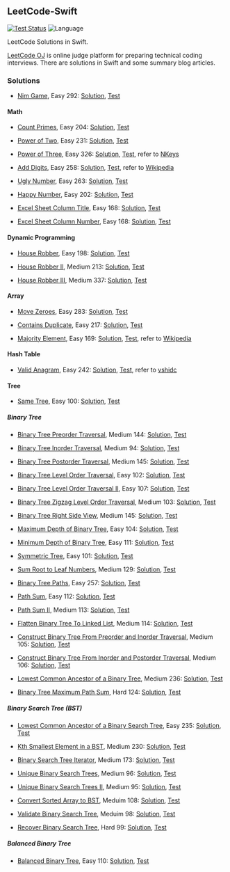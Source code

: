 ## LeetCode-Swift

[![Test Status](https://travis-ci.org/lincode/LeetCode-Swift.svg?branch=master)](https://travis-ci.org/lincode/LeetCode-Swift)
![Language](https://img.shields.io/badge/language-Swift%202-orange.svg)

LeetCode Solutions in Swift.

[LeetCode OJ](http://www.leetcode.com) is online judge platform for preparing technical coding interviews. There are solutions in Swift and some summary blog articles.

### Solutions

- [Nim Game](https://leetcode.com/problems/nim-game/), Easy 292: [Solution](./LeetCode-Swift/LeetCode-Swift/Solution/Easy/NimGame_E292.swift), [Test](./LeetCode-Swift/LeetCode-SwiftTests/Easy/NimGame_E292_Test.swift)

#### Math

- [Count Primes](https://leetcode.com/problems/count-primes/), Easy 204: [Solution](./LeetCode-Swift/LeetCode-Swift/Solution/Easy/CountPrimes_E204.swift), [Test](./LeetCode-Swift/LeetCode-SwiftTests/Easy/CountPrimes_E204_Test.swift)

- [Power of Two](https://leetcode.com/problems/power-of-two/), Easy 231: [Solution](./LeetCode-Swift/LeetCode-Swift/Solution/Easy/PowerOfTwo_E231.swift), [Test](./LeetCode-Swift/LeetCode-SwiftTests/Easy/PowerOfTwo_E231_Test.swift)

- [Power of Three](https://leetcode.com/problems/power-of-three/), Easy 326: [Solution](./LeetCode-Swift/LeetCode-Swift/Solution/Easy/PowerOfThree_E326.swift), [Test](./LeetCode-Swift/LeetCode-SwiftTests/Easy/PowerOfThree_E326_Test.swift), refer to [NKeys](https://leetcode.com/discuss/84164/1-line-java-solution-without-loop-recursion)

- [Add Digits](https://leetcode.com/problems/add-digits/), Easy 258:  [Solution](./LeetCode-Swift/LeetCode-Swift/Solution/Easy/AddDigits_E258.swift), [Test](./LeetCode-Swift/LeetCode-SwiftTests/Easy/AddDigits_E258_Test.swift), refer to [Wikipedia](https://en.wikipedia.org/wiki/Digital_root)

- [Ugly Number](https://leetcode.com/problems/ugly-number/), Easy 263: [Solution](./LeetCode-Swift/LeetCode-Swift/Solution/Easy/UglyNumber_E263.swift), [Test](./LeetCode-Swift/LeetCode-SwiftTests/Easy/UglyNumber_E263_Test.swift)

- [Happy Number](https://leetcode.com/problems/happy-number/), Easy 202: [Solution](./LeetCode-Swift/LeetCode-Swift/Solution/Easy/HappyNumber_E202.swift), [Test](./LeetCode-Swift/LeetCode-SwiftTests/Easy/HappyNumber_E202_Test.swift)

- [Excel Sheet Column Title](https://leetcode.com/problems/excel-sheet-column-title/), Easy 168: [Solution](./LeetCode-Swift/LeetCode-Swift/Solution/Easy/ExcelSheetColumnTitle_E168.swift), [Test](./LeetCode-Swift/LeetCode-SwiftTests/Easy/ExcelSheetColumnTitle_E168_Test.swift)

- [Excel Sheet Column Number](https://leetcode.com/problems/excel-sheet-column-number/), Easy 168: [Solution](./LeetCode-Swift/LeetCode-Swift/Solution/Easy/ExcelSheetColumnNumber_E171.swift), [Test](./LeetCode-Swift/LeetCode-SwiftTests/Easy/ExcelSheetColumnTitle_E171_Test.swift)

#### Dynamic Programming

- [House Robber](https://leetcode.com/problems/house-robber/), Easy 198: [Solution](./LeetCode-Swift/LeetCode-Swift/Solution/Easy/HouseRobber_E198.swift), [Test](./LeetCode-Swift/LeetCode-SwiftTests/Easy/HouseRobber_E198_Test.swift)

- [House Robber II](https://leetcode.com/problems/house-robber-ii/), Medium 213: [Solution](./LeetCode-Swift/LeetCode-Swift/Solution/Medium/HouseRobberII_M213.swift), [Test](./LeetCode-Swift/LeetCode-SwiftTests/Medium/HouseRobberII_M213_Test.swift)

- [House Robber III](https://leetcode.com/problems/house-robber-iii/), Medium 337: [Solution](./LeetCode-Swift/LeetCode-Swift/Solution/Medium/HouseRobberIII_M337.swift), [Test](./LeetCode-Swift/LeetCode-SwiftTests/Medium/HouseRobberIII_M337_Test.swift)

#### Array

- [Move Zeroes](https://leetcode.com/problems/move-zeroes/), Easy 283: [Solution](./LeetCode-Swift/LeetCode-Swift/Solution/Easy/MoveZeroes_E283.swift), [Test](./LeetCode-Swift/LeetCode-SwiftTests/Easy/MoveZeroes_E283_Test.swift)

- [Contains Duplicate](https://leetcode.com/problems/contains-duplicate/), Easy 217: [Solution](./LeetCode-Swift/LeetCode-Swift/Solution/Easy/ContainsDuplicate_E217.swift), [Test](./LeetCode-Swift/LeetCode-SwiftTests/Easy/ContainsDuplicate_E217_Test.swift)

- [Majority Element](https://leetcode.com/problems/contains-duplicate/), Easy 169: [Solution](./LeetCode-Swift/LeetCode-Swift/Solution/Easy/Majority_Element_E169.swift), [Test](./LeetCode-Swift/LeetCode-SwiftTests/Easy/Majority_Element_E169_Test.swift), refer to [Wikipedia](https://en.wikipedia.org/wiki/Boyer%E2%80%93Moore_majority_vote_algorithm)

#### Hash Table

- [Valid Anagram](https://leetcode.com/problems/valid-anagram/), Easy 242: [Solution](./LeetCode-Swift/LeetCode-Swift/Solution/Easy/ValidAnagram_E242.swift), [Test](./LeetCode-Swift/LeetCode-SwiftTests/Easy/ValidAnagram_E242_Test.swift), refer to [vshidc](https://leetcode.com/discuss/78459/9ms-java-solution)

#### Tree

- [Same Tree](https://leetcode.com/problems/same-tree/), Easy 100: [Solution](./LeetCode-Swift/LeetCode-Swift/Solution/Easy/SameTree_E100.swift), [Test](./LeetCode-Swift/LeetCode-SwiftTests/Easy/SameTree_E100_Test.swift)

##### Binary Tree

- [Binary Tree Preorder Traversal](https://leetcode.com/problems/binary-tree-preorder-traversal/), Medium 144: [Solution](./LeetCode-Swift/LeetCode-Swift/Solution/Medium/BinaryTreePreorderTraversal_M144.swift), [Test](./LeetCode-Swift/LeetCode-SwiftTests/Medium/BinaryTreePreorderTraversal_M144_Test.swift)

- [Binary Tree Inorder Traversal](https://leetcode.com/problems/binary-tree-inorder-traversal/), Medium 94: [Solution](./LeetCode-Swift/LeetCode-Swift/Solution/Medium/BinaryTreeInorderTraversal_M94.swift), [Test](./LeetCode-Swift/LeetCode-SwiftTests/Medium/BinaryTreeInorderTraversal_M94_Test.swift)

- [Binary Tree Postorder Traversal](https://leetcode.com/problems/binary-tree-postorder-traversal/), Medium 145: [Solution](./LeetCode-Swift/LeetCode-Swift/Solution/Medium/BinaryTreePostorderTraversal_M145.swift), [Test](./LeetCode-Swift/LeetCode-SwiftTests/Medium/BinaryTreePostorderTraversal_M145_Test.swift)

- [Binary Tree Level Order Traversal](https://leetcode.com/problems/binary-tree-level-order-traversal/), Easy 102: [Solution](./LeetCode-Swift/LeetCode-Swift/Solution/Easy/BinaryTreeLevelOrderTraversal_E102.swift), [Test](./LeetCode-Swift/LeetCode-SwiftTests/Easy/BinaryTreeLevelOrderTraversal_E102_Test.swift)

- [Binary Tree Level Order Traversal II](https://leetcode.com/problems/binary-tree-level-order-traversal-ii/), Easy 107: [Solution](./LeetCode-Swift/LeetCode-Swift/Solution/Easy/BinaryTreeLevelOrderTraversalII_E107.swift), [Test](./LeetCode-Swift/LeetCode-SwiftTests/Easy/BinaryTreeLevelOrderTraversalII_E107_Test.swift)

- [Binary Tree Zigzag Level Order Traversal](https://leetcode.com/problems/binary-tree-zigzag-level-order-traversal/), Medium 103: [Solution](./LeetCode-Swift/LeetCode-Swift/Solution/Medium/BinaryTreeZigzagLevelOrderTraversal_M103.swift), [Test](./LeetCode-Swift/LeetCode-SwiftTests/Medium/BinaryTreeZigzagLevelOrderTraversal_M103_Test.swift)

- [Binary Tree Right Side View](https://leetcode.com/problems/binary-tree-right-side-view/), Medium 145: [Solution](./LeetCode-Swift/LeetCode-Swift/Solution/Medium/BinaryTreeRightSideView_M199.swift), [Test](./LeetCode-Swift/LeetCode-SwiftTests/Medium/BinaryTreeRightSideView_M199_Test.swift)

- [Maximum Depth of Binary Tree](https://leetcode.com/problems/maximum-depth-of-binary-tree/), Easy 104: [Solution](./LeetCode-Swift/LeetCode-Swift/Solution/Easy/MaximumDepthOfBinaryTree_E104.swift), [Test](./LeetCode-Swift/LeetCode-SwiftTests/Easy/MaximumDepthOfBinaryTree_E104_Test.swift)

- [Minimum Depth of Binary Tree](https://leetcode.com/problems/minimum-depth-of-binary-tree/), Easy 111: [Solution](./LeetCode-Swift/LeetCode-Swift/Solution/Easy/MinimumDepthOfBinaryTree_E111.swift), [Test](./LeetCode-Swift/LeetCode-SwiftTests/Easy/MinimumDepthOfBinaryTree_E111_Test.swift)

- [Symmetric Tree](https://leetcode.com/problems/symmetric-tree/), Easy 101: [Solution](./LeetCode-Swift/LeetCode-Swift/Solution/Easy/SymmetricTree_E101.swift), [Test](./LeetCode-Swift/LeetCode-SwiftTests/Easy/SymmetricTree_E101_Test.swift)

- [Sum Root to Leaf Numbers](https://leetcode.com/problems/sum-root-to-leaf-numbers/), Medium 129: [Solution](./LeetCode-Swift/LeetCode-Swift/Solution/Medium/SumRootToLeafNumbers_M129.swift), [Test](./LeetCode-Swift/LeetCode-SwiftTests/Medium/SumRootToLeafNumbers_M129_Test.swift)

- [Binary Tree Paths](https://leetcode.com/problems/binary-tree-paths/), Easy 257: [Solution](./LeetCode-Swift/LeetCode-Swift/Solution/Easy/BinaryTreePaths_E257.swift), [Test](./LeetCode-Swift/LeetCode-SwiftTests/Easy/BinaryTreePaths_E257_Test.swift)

- [Path Sum](https://leetcode.com/problems/path-sum/), Easy 112: [Solution](./LeetCode-Swift/LeetCode-Swift/Solution/Easy/PathSum_E112.swift), [Test](./LeetCode-Swift/LeetCode-SwiftTests/Easy/PathSum_E112_Test.swift)

- [Path Sum II](https://leetcode.com/problems/path-sum-ii/), Medium 113: [Solution](./LeetCode-Swift/LeetCode-Swift/Solution/Easy/PathSumII_M113.swift), [Test](./LeetCode-Swift/LeetCode-SwiftTests/Easy/PathSumII_M113_Test.swift)

- [Flatten Binary Tree To Linked List](https://leetcode.com/problems/flatten-binary-tree-to-linked-list/), Medium 114: [Solution](./LeetCode-Swift/LeetCode-Swift/Solution/Medium/FlattenBinaryTreeToLinkedList_M114.swift), [Test](./LeetCode-Swift/LeetCode-SwiftTests/Medium/FlattenBinaryTreeToLinkedList_M114_Test.swift)

- [Construct Binary Tree From Preorder and Inorder Traversal](https://leetcode.com/problems/construct-binary-tree-from-preorder-and-inorder-traversal/), Medium 105: [Solution](./LeetCode-Swift/LeetCode-Swift/Solution/Medium/ConstructBinaryTreeFromPreorderAndInorderTraversal_M105.swift), [Test](./LeetCode-Swift/LeetCode-SwiftTests/Medium/ConstructBinaryTreeFromPreorderAndInorderTraversal_M105_Test.swift)

- [Construct Binary Tree From  Inorder and Postorder Traversal](https://leetcode.com/problems/construct-binary-tree-from-inorder-and-postorder-traversal/), Medium 106: [Solution](./LeetCode-Swift/LeetCode-Swift/Solution/Medium/ConstructBinaryTreeFromInorderAndPostorderTraversal_M106.swift), [Test](./LeetCode-Swift/LeetCode-SwiftTests/Medium/ConstructBinaryTreeFromInorderAndPostorderTraversal_M106_Test.swift)

- [Lowest Common Ancestor of a Binary Tree](https://leetcode.com/problems/lowest-common-ancestor-of-a-binary-tree/), Medium 236: [Solution](./LeetCode-Swift/LeetCode-Swift/Solution/Medium/LowestCommonAncestorOfBinaryTree_M236.swift), [Test](./LeetCode-Swift/LeetCode-SwiftTests/Medium/LowestCommonAncestorOfBinaryTree_M236_Test.swift)

- [Binary Tree Maximum Path Sum](https://leetcode.com/problems/binary-tree-maximum-path-sum/), Hard 124: [Solution](./LeetCode-Swift/LeetCode-Swift/Solution/Hard/BinaryTreeMaximumPathSum_H124.swift), [Test](./LeetCode-Swift/LeetCode-SwiftTests/Hard/BinaryTreeMaximumPathSum_H124_Test.swift)

##### Binary Search Tree (BST)

- [Lowest Common Ancestor of a Binary Search Tree](https://leetcode.com/problems/lowest-common-ancestor-of-a-binary-search-tree/), Easy 235: [Solution](./LeetCode-Swift/LeetCode-Swift/Solution/Easy/LowestCommonAncestorOfBST_E235.swift), [Test](./LeetCode-Swift/LeetCode-SwiftTests/Easy/LowestCommonAncestorOfBST_E235_Test.swift)

- [Kth Smallest Element in a BST](https://leetcode.com/problems/kth-smallest-element-in-a-bst/), Medium 230: [Solution](./LeetCode-Swift/LeetCode-Swift/Solution/Medium/KthSmallestElementBST_M230.swift), [Test](./LeetCode-Swift/LeetCode-SwiftTests/Medium/KthSmallestElementBST_M230_Test.swift)

- [Binary Search Tree Iterator](https://leetcode.com/problems/binary-search-tree-iterator/), Medium 173: [Solution](./LeetCode-Swift/LeetCode-Swift/Solution/Medium/BinarySearchTreeIterator_M173.swift), [Test](./LeetCode-Swift/LeetCode-SwiftTests/Medium/BinarySearchTreeIterator_M173_Test.swift)

- [Unique Binary Search Trees](https://leetcode.com/problems/unique-binary-search-trees/), Medium 96: [Solution](./LeetCode-Swift/LeetCode-Swift/Solution/Medium/UniqueBinarySearchTrees_M96.swift), [Test](./LeetCode-Swift/LeetCode-SwiftTests/Medium/UniqueBinarySearchTrees_M96_Test.swift)

- [Unique Binary Search Trees II](https://leetcode.com/problems/unique-binary-search-trees-ii/), Medium 95: [Solution](./LeetCode-Swift/LeetCode-Swift/Solution/Medium/UniqueBinarySearchTreesII_M95.swift), [Test](./LeetCode-Swift/LeetCode-SwiftTests/Medium/UniqueBinarySearchTreesII_M95_Test.swift)

- [Convert Sorted Array to BST](https://leetcode.com/problems/convert-sorted-array-to-binary-search-tree/), Meduim 108: [Solution](./LeetCode-Swift/LeetCode-Swift/Solution/Medium/ConvertSortedArrayToBST_M108.swift), [Test](./LeetCode-Swift/LeetCode-SwiftTests/Medium/ConvertSortedArrayToBST_M108_Test.swift)

- [Validate Binary Search Tree](https://leetcode.com/problems/validate-binary-search-tree/), Meduim 98: [Solution](./LeetCode-Swift/LeetCode-Swift/Solution/Medium/ValidateBinarySearchTree_M98.swift), [Test](./LeetCode-Swift/LeetCode-SwiftTests/Medium/ValidateBinarySearchTree_M98_Test.swift)

- [Recover Binary Search Tree](https://leetcode.com/problems/recover-binary-search-tree/), Hard 99: [Solution](./LeetCode-Swift/LeetCode-Swift/Solution/Hard/RecoverBinarySearchTree_H99.swift), [Test](./LeetCode-Swift/LeetCode-SwiftTests/Hard/RecoverBinarySearchTree_M98_Test.swift)

##### Balanced Binary Tree

- [Balanced Binary Tree](https://leetcode.com/problems/balanced-binary-tree/), Easy 110: [Solution](./LeetCode-Swift/LeetCode-Swift/Solution/Easy/BalancedBinaryTree_E110.swift), [Test](./LeetCode-Swift/LeetCode-SwiftTests/Easy/BalancedBinaryTree_M110_Test.swift)

